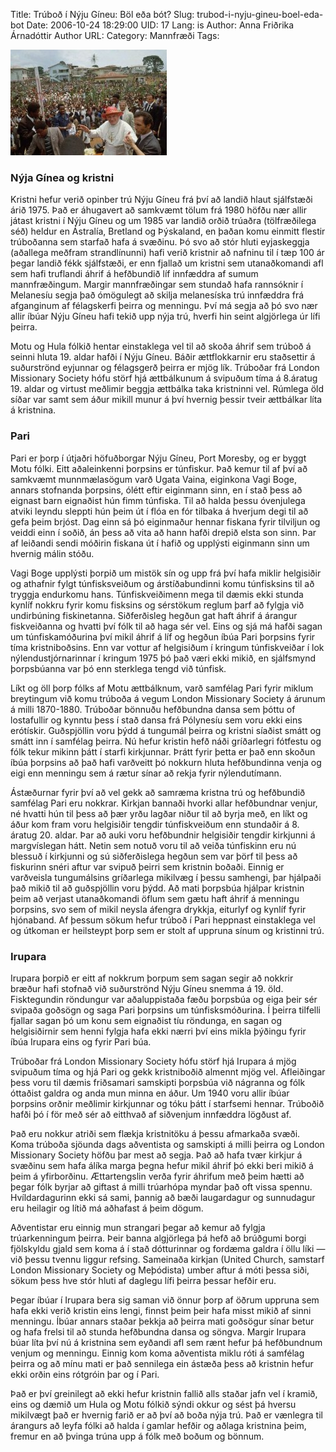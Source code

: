 Title: Trúboð í Nýju Gíneu: Böl eða bót?
Slug: trubod-i-nyju-gineu-boel-eda-bot
Date: 2006-10-24 18:29:00
UID: 17
Lang: is
Author: Anna Friðrika Árnadóttir
Author URL: 
Category: Mannfræði
Tags: 

![Páfinn í Nýju Gíneu](222.jpg)

### Nýja Gínea og kristni

Kristni hefur verið opinber trú Nýju Gíneu frá því að landið hlaut sjálfstæði árið 1975. Það er áhugavert að samkvæmt tölum frá 1980 höfðu nær allir játast kristni í Nýju Gíneu og um 1985 var landið orðið trúaðra (tölfræðilega séð) heldur en Ástralía, Bretland og Þýskaland, en þaðan komu einmitt flestir trúboðanna sem starfað hafa á svæðinu. Þó svo að stór hluti eyjaskeggja (aðallega meðfram strandlínunni) hafi verið kristnir að nafninu til í tæp 100 ár þegar landið fékk sjálfstæði, er enn fjallað um kristni sem utanaðkomandi afl sem hafi truflandi áhrif á hefðbundið líf innfæddra af sumum mannfræðingum. Margir mannfræðingar sem stundað hafa rannsóknir í Melanesíu segja það ómögulegt að skilja melanesíska trú innfæddra frá afganginum af félagskerfi þeirra og menningu. Því má segja að þó svo nær allir íbúar Nýju Gíneu hafi tekið upp nýja trú, hverfi hin seint algjörlega úr lífi þeirra.

Motu og Hula fólkið hentar einstaklega vel til að skoða áhrif sem trúboð á seinni hluta 19. aldar hafði í Nýju Gíneu. Báðir ættflokkarnir eru staðsettir á suðurströnd eyjunnar og félagsgerð þeirra er mjög lík. Trúboðar frá London Missionary Society hófu störf hjá ættbálkunum á svipuðum tíma á 8.áratug 19. aldar og virtust meðlimir beggja ættbálka taka kristninni vel. Rúmlega öld síðar var samt sem áður mikill munur á því hvernig þessir tveir ættbálkar líta á kristnina.

### Pari

Pari er þorp í útjaðri höfuðborgar Nýju Gíneu, Port Moresby, og er byggt Motu fólki. Eitt aðaleinkenni þorpsins er túnfiskur. Það kemur til af því að samkvæmt munnmælasögum varð Ugata Vaina, eiginkona Vagi Boge, annars stofnanda þorpsins, ólétt eftir eiginmann sinn, en í stað þess að eignast barn eignaðist hún fimm túnfiska. Til að halda þessu óvenjulega atviki leyndu sleppti hún þeim út í flóa en fór tilbaka á hverjum degi til að gefa þeim brjóst. Dag einn sá þó eiginmaður hennar fiskana fyrir tilviljun og veiddi einn í soðið, án þess að vita að hann hafði drepið elsta son sinn. Þar af leiðandi sendi móðirin fiskana út í hafið og upplýsti eiginmann sinn um hvernig málin stóðu.

Vagi Boge upplýsti þorpið um mistök sín og upp frá því hafa miklir helgisiðir og athafnir fylgt túnfisksveiðum og árstíðabundinni komu túnfisksins til að tryggja endurkomu hans. Túnfiskveiðimenn mega til dæmis ekki stunda kynlíf nokkru fyrir komu fisksins og sérstökum reglum þarf að fylgja við undirbúning fiskinetanna. Siðferðisleg hegðun gat haft áhrif á árangur fiskveiðanna og hvatti því fólk til að haga sér vel. Eins og sjá má hafði sagan um túnfiskamóðurina því mikil áhrif á líf og hegðun íbúa Pari þorpsins fyrir tíma kristniboðsins. Enn var vottur af helgisiðum í kringum túnfiskveiðar í lok nýlendustjórnarinnar í kringum 1975 þó það væri ekki mikið, en sjálfsmynd þorpsbúanna var þó enn sterklega tengd við túnfisk.

Líkt og öll þorp fólks af Motu ættbálknum, varð samfélag Pari fyrir miklum breytingum við komu trúboða á vegum London Missionary Society á árunum á milli 1870-1880. Trúboðar bönnuðu hefðbundna dansa sem þóttu of lostafullir og kynntu þess í stað dansa frá Pólynesíu sem voru ekki eins erótískir. Guðspjöllin voru þýdd á tungumál þeirra og kristni síaðist smátt og smátt inn í samfélag þeirra. Nú hefur kristin hefð náði gríðarlegri fótfestu og fólk tekur mikinn þátt í starfi kirkjunnar. Þrátt fyrir þetta er það enn skoðun íbúa þorpsins að það hafi varðveitt þó nokkurn hluta hefðbundinna venja og eigi enn menningu sem á rætur sínar að rekja fyrir nýlendutímann.

Ástæðurnar fyrir því að vel gekk að samræma kristna trú og hefðbundið samfélag Pari eru nokkrar. Kirkjan bannaði hvorki allar hefðbundnar venjur, né hvatti hún til þess að þær yrðu lagðar niður til að byrja með, en líkt og áður kom fram voru helgisiðir tengdir túnfiskveiðum enn stundaðir á 8. áratug 20. aldar. Þar að auki voru hefðbundnir helgisiðir tengdir kirkjunni á margvíslegan hátt. Netin sem notuð voru til að veiða túnfiskinn eru nú blessuð í kirkjunni og sú siðferðislega hegðun sem var þörf til þess að fiskurinn snéri aftur var svipuð þeirri sem kristnin boðaði. Einnig er varðveisla tungumálsins gríðarlega mikilvæg í þessu samhengi, þar hjálpaði það mikið til að guðspjöllin voru þýdd. Að mati þorpsbúa hjálpar kristnin þeim að verjast utanaðkomandi öflum sem gætu haft áhrif á menningu þorpsins, svo sem of mikil neysla áfengra drykkja, eiturlyf og kynlíf fyrir hjónaband. Af þessum sökum hefur trúboð í Pari heppnast einstaklega vel og útkoman er heilsteypt þorp sem er stolt af uppruna sínum og kristinni trú.

### Irupara

Irupara þorpið er eitt af nokkrum þorpum sem sagan segir að nokkrir bræður hafi stofnað við suðurströnd Nýju Gíneu snemma á 19. öld. Fisktegundin röndungur var aðaluppistaða fæðu þorpsbúa og eiga þeir sér svipaða goðsögn og saga Pari þorpsins um túnfisksmóðurina. Í þeirra tilfelli fjallar sagan þó um konu sem eignaðist tíu röndunga, en sagan og helgisiðirnir sem henni fylgja hafa ekki nærri því eins mikla þýðingu fyrir íbúa Irupara eins og fyrir Pari búa. 

Trúboðar frá London Missionary Society hófu störf hjá Irupara á mjög svipuðum tíma og hjá Pari og gekk kristniboðið almennt mjög vel. Afleiðingar þess voru til dæmis friðsamari samskipti þorpsbúa við nágranna og fólk óttaðist galdra og anda mun minna en áður. Um 1940 voru allir íbúar þorpsins orðnir meðlimir kirkjunnar og tóku þátt í starfsemi hennar. Trúboðið hafði þó í för með sér að eitthvað af siðvenjum innfæddra lögðust af. 

Það eru nokkur atriði sem flækja kristnitöku á þessu afmarkaða svæði. Koma trúboða sjöunda dags aðventista og samskipti á milli þeirra og London Missionary Society höfðu þar mest að segja. Það að hafa tvær kirkjur á svæðinu sem hafa álíka marga þegna hefur mikil áhrif þó ekki beri mikið á þeim á yfirborðinu. Ættartengslin verða fyrir áhrifum með þeim hætti að þegar fólk byrjar að giftast á milli trúarhópa myndar það oft vissa spennu. Hvíldardagurinn ekki sá sami, þannig að bæði laugardagur og sunnudagur eru heilagir og lítið má aðhafast á þeim dögum.

Aðventistar eru einnig mun strangari þegar að kemur að fylgja trúarkenningum þeirra. Þeir banna algjörlega þá hefð að brúðgumi borgi fjölskyldu gjald sem koma á í stað dótturinnar og fordæma galdra í öllu líki — við þessu tvennu liggur refsing. Sameinaða kirkjan (United Church, samstarf London Missionary Society og Meþódista) umber aftur á móti þessa siði, sökum þess hve stór hluti af daglegu lífi þeirra þessar hefðir eru.

Þegar íbúar í Irupara bera sig saman við önnur þorp af öðrum uppruna sem hafa ekki verið kristin eins lengi, finnst þeim þeir hafa misst mikið af sinni menningu. Íbúar annars staðar þekkja að þeirra mati goðsögur sínar betur og hafa frelsi til að stunda hefðbundna dansa og söngva. Margir Irupara búar líta því nú á kristnina sem eyðandi afl sem rænt hefur þá hefðbundnum venjum og menningu. Einnig kom koma aðventista miklu róti á samfélag þeirra og að mínu mati er það sennilega ein ástæða þess að kristnin hefur ekki orðin eins rótgróin þar og í Pari. 

Það er því greinilegt að ekki hefur kristnin fallið alls staðar jafn vel í kramið, eins og dæmið um Hula og Motu fólkið sýndi okkur og sést þá hversu mikilvægt það er hvernig farið er að því að boða nýja trú. Það er vænlegra til árangurs að leyfa fólki að halda í gamlar hefðir og aðlaga kristnina þeim, fremur en að þvinga trúna upp á fólk með boðum og bönnum. 

